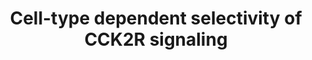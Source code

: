 ---
annotations:
- id: DOID:1116
  parent: disease by infectious agent
  type: Disease Ontology
  value: pertussis
- id: CL:0000598
  parent: animal cell
  type: Cell Type Ontology
  value: pyramidal neuron
- id: CL:0000118
  parent: animal cell
  type: Cell Type Ontology
  value: basket cell
- id: PW:0000003
  parent: signaling pathway
  type: Pathway Ontology
  value: signaling pathway
authors:
- AARandCo
- Mkutmon
- Ariutta
- Khanspers
- DeSl
- Egonw
- Eweitz
citedin:
- link: PMC8912249
  title: Identification of the shared gene signatures and pathways between sarcopenia
    and type 2 diabetes mellitus (2022)
communities: []
description: This pathway is based on Figure 7 of "Cell-Type Specific CCK2 Receptor
  Signaling Underlies the Cholecystokinin-Mediated Selective Excitation of Hippocampal
  Parvalbumin-Positive Fast-Spiking Basket Cells."(See Bibliography).The neuropeptide
  cholecystokinin (CCK) acts through its receptor CCK2R to achieve largely different
  functions in different types of cells. CCK, CCK2R, and CB1R have all been known
  to have substantial effects on anxiety and other mood disorders, and the PV+ interneurons
  have also been shown to be involved i na variety of cognitive functions. However,  In
  PV+ basket cells and CCK+ basket cells, the CCK2 receptor uses different pathways
  to exert different effects on the two types of basket cells. For CCK+ basket cells,
  CCK2 receptors in neighboring pyramidal cells act through the Gq pathway to form
  endocannabinoids, which, through the cannabinoid receptor type 1 on the CCK+ basket
  cell, inhibit the release of the neurotransmitter GABA. In contrast, for PV+ basket
  cells, CCK2 receptors act through the pertussin-toxin sensitive Gi pathway to regulate
  the intracellular Ca2+ through ryanodine receptors. This pathway ultimately leads
  to activation of a non-selective cationic conductance to depolarize the PV+ basket
  cells.
last-edited: 2024-02-22
ndex: bf33d765-8b67-11eb-9e72-0ac135e8bacf
organisms:
- Homo sapiens
redirect_from:
- /index.php/Pathway:WP3679
- /instance/WP3679
- /instance/WP3679_r128772
revision: r128772
schema-jsonld:
- '@context': https://schema.org/
  '@id': https://wikipathways.github.io/pathways/WP3679.html
  '@type': Dataset
  creator:
    '@type': Organization
    name: WikiPathways
  description: This pathway is based on Figure 7 of "Cell-Type Specific CCK2 Receptor
    Signaling Underlies the Cholecystokinin-Mediated Selective Excitation of Hippocampal
    Parvalbumin-Positive Fast-Spiking Basket Cells."(See Bibliography).The neuropeptide
    cholecystokinin (CCK) acts through its receptor CCK2R to achieve largely different
    functions in different types of cells. CCK, CCK2R, and CB1R have all been known
    to have substantial effects on anxiety and other mood disorders, and the PV+ interneurons
    have also been shown to be involved i na variety of cognitive functions. However,  In
    PV+ basket cells and CCK+ basket cells, the CCK2 receptor uses different pathways
    to exert different effects on the two types of basket cells. For CCK+ basket cells,
    CCK2 receptors in neighboring pyramidal cells act through the Gq pathway to form
    endocannabinoids, which, through the cannabinoid receptor type 1 on the CCK+ basket
    cell, inhibit the release of the neurotransmitter GABA. In contrast, for PV+ basket
    cells, CCK2 receptors act through the pertussin-toxin sensitive Gi pathway to
    regulate the intracellular Ca2+ through ryanodine receptors. This pathway ultimately
    leads to activation of a non-selective cationic conductance to depolarize the
    PV+ basket cells.
  keywords:
  - 2-APB
  - 8-NH2-cADPR
  - ADP-Ribose cyclase
  - CB1
  - CCK
  - CCK2R
  - Ca2+
  - DAG
  - DAG lipase
  - Flufenamic acid
  - GABA
  - Gi/0
  - Gq
  - IP3 receptor
  - NEM
  - Na+
  - PLCB1
  - RYR1
  - RYR2
  - RYR3
  - Ryanodine
  - TRPC1
  - U-73122
  - YM022
  - cyclic ADPR
  - endocannabinoids
  license: CC0
  name: Cell-type dependent selectivity of CCK2R signaling
seo: CreativeWork
title: Cell-type dependent selectivity of CCK2R signaling
wpid: WP3679
---